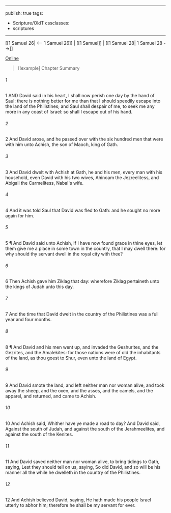 

---
publish: true
tags:
  - Scripture/OldT
cssclasses:
  - scriptures
---
[[1 Samuel 26| <-- 1 Samuel 26]] | [[1 Samuel]] | [[1 Samuel 28| 1 Samuel 28 -->]]

[Online](https://churchofjesuschrist.org/study/scriptures/ot/1-sam/27?lang=eng)

>[!example] Chapter Summary
>
###### 1
1 AND David said in his heart, I shall now perish one day by the hand of Saul: there is nothing better for me than that I should speedily escape into the land of the Philistines; and Saul shall despair of me, to seek me any more in any coast of Israel: so shall I escape out of his hand.
###### 2
2 And David arose, and he passed over with the six hundred men that were with him unto Achish, the son of Maoch, king of Gath.
###### 3
3 And David dwelt with Achish at Gath, he and his men, every man with his household, even David with his two wives, Ahinoam the Jezreelitess, and Abigail the Carmelitess, Nabal's wife.
###### 4
4 And it was told Saul that David was fled to Gath: and he sought no more again for him.
###### 5
5 ¶ And David said unto Achish, If I have now found grace in thine eyes, let them give me a place in some town in the country, that I may dwell there: for why should thy servant dwell in the royal city with thee?
###### 6
6 Then Achish gave him Ziklag that day: wherefore Ziklag pertaineth unto the kings of Judah unto this day.
###### 7
7 And the time that David dwelt in the country of the Philistines was a full year and four months.
###### 8
8 ¶ And David and his men went up, and invaded the Geshurites, and the Gezrites, and the Amalekites: for those nations were of old the inhabitants of the land, as thou goest to Shur, even unto the land of Egypt.
###### 9
9 And David smote the land, and left neither man nor woman alive, and took away the sheep, and the oxen, and the asses, and the camels, and the apparel, and returned, and came to Achish.
###### 10
10 And Achish said, Whither have ye made a road to day?  And David said, Against the south of Judah, and against the south of the Jerahmeelites, and against the south of the Kenites.
###### 11
11 And David saved neither man nor woman alive, to bring tidings to Gath, saying, Lest they should tell on us, saying, So did David, and so will be his manner all the while he dwelleth in the country of the Philistines.
###### 12
12 And Achish believed David, saying, He hath made his people Israel utterly to abhor him; therefore he shall be my servant for ever.




